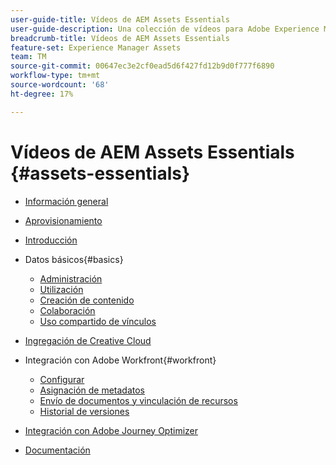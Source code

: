 ```yaml
---
user-guide-title: Vídeos de AEM Assets Essentials
user-guide-description: Una colección de vídeos para Adobe Experience Manager Assets Essentials.
breadcrumb-title: Vídeos de AEM Assets Essentials
feature-set: Experience Manager Assets
team: TM
source-git-commit: 00647ec3e2cf0ead5d6f427fd12b9d0f777f6890
workflow-type: tm+mt
source-wordcount: '68'
ht-degree: 17%

---
```



# Vídeos de AEM Assets Essentials {#assets-essentials}

+ [Información general](overview.md)

+ [Aprovisionamiento](./provisioning.md)
+ [Introducción](./getting-started.md)

+ Datos básicos{#basics}
   + [Administración](basics/managing.md)
   + [Utilización](basics/using.md)
   + [Creación de contenido](basics/creating.md)
   + [Colaboración](basics/collaborating.md)
   + [Uso compartido de vínculos](basics/link-sharing.md)

+ [Ingregación de Creative Cloud](integrations/creative-cloud.md)

+ Integración con Adobe Workfront{#workfront}
   + [Configurar](./integrations/workfront/configure.md)
   + [Asignación de metadatos](./integrations/workfront/map-metadata.md)
   + [Envío de documentos y vinculación de recursos](./integrations/workfront/link-send.md)
   + [Historial de versiones](./integrations/workfront/versions.md)

+ [Integración con Adobe Journey Optimizer](https://experienceleague.adobe.com/docs/journey-optimizer-learn/tutorials/create-messages/create-email-content-with-the-message-editor.html)

+ [Documentación](https://experienceleague.adobe.com/docs/experience-manager-assets-essentials/help/introduction.html)